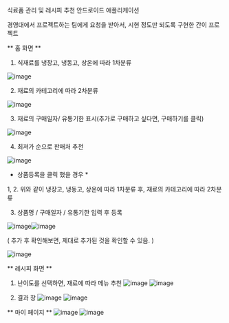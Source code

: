 식료품 관리 및 레시피 추천 안드로이드 애플리케이션

경영대에서 프로젝트하는 팀에게 요청을 받아서, 시현 정도만 되도록 구현한 간이 프로젝트

** 홈 화면 **
1. 식재료를 냉장고, 냉동고, 상온에 따라 1차분류

![image](https://github.com/sh1220/Yutongmuhwan/assets/61071228/9cf103c7-e709-4c69-8126-5577155e2073)

2. 재료의 카테고리에 따라 2차분류
   
![image](https://github.com/sh1220/Yutongmuhwan/assets/61071228/7ac7d8a3-7aa9-4977-90ac-b9beb72937c1)

3. 재료의 구매일자/ 유통기한 표시(추가로 구매하고 싶다면, 구매하기를 클릭)

![image](https://github.com/sh1220/Yutongmuhwan/assets/61071228/5580cbf3-1c9a-4e18-a1de-973a5acbc742)

4. 최저가 순으로 판매처 추천
   
![image](https://github.com/sh1220/Yutongmuhwan/assets/61071228/2509bc9f-d673-4fc9-8566-2ed289f66ac3)


* 상품등록을 클릭 했을 경우 *
  
1, 2. 위와 같이 냉장고, 냉동고, 상온에 따라 1차분류 후, 재료의 카테고리에 따라 2차분류

3. 상품명 / 구매일자 / 유통기한 입력 후 등록

![image](https://github.com/sh1220/Yutongmuhwan/assets/61071228/99e00a1d-87e0-4b61-9c43-9d71a703efcc)![image](https://github.com/sh1220/Yutongmuhwan/assets/61071228/89425d3e-67f2-4f29-99b8-add881e8e65d)

( 추가 후 확인해보면, 제대로 추가된 것을 확인할 수 있음. )

![image](https://github.com/sh1220/Yutongmuhwan/assets/61071228/341eb0dc-4b2e-4121-bd10-ed76d756df2b)


** 레시피 화면 **
1. 난이도를 선택하면, 재료에 따라 메뉴 추천
![image](https://github.com/sh1220/Yutongmuhwan/assets/61071228/14ad451c-ea7b-4f1c-8b13-7dea787c172d)
![image](https://github.com/sh1220/Yutongmuhwan/assets/61071228/bdb1b4a3-de44-43ea-9dbf-e57644af102c)

2. 결과 창
![image](https://github.com/sh1220/Yutongmuhwan/assets/61071228/fd77778f-0da2-49ee-8c32-9476b756e9bf)
![image](https://github.com/sh1220/Yutongmuhwan/assets/61071228/f0dc20cb-8d09-47b7-b786-29ea3ee9e24a)


** 마이 페이지  **
![image](https://github.com/sh1220/Yutongmuhwan/assets/61071228/0f681a0e-ec23-4fda-8a9d-be0b77947544)
![image](https://github.com/sh1220/Yutongmuhwan/assets/61071228/0b45b321-634e-4fd4-9888-d01a3206fc00)
